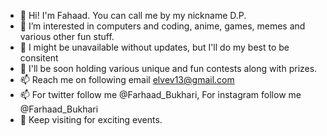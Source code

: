- 👋 Hi! I'm Fahaad. You can call me by my nickname D.P.
- 👀 I’m interested in computers and coding, anime, games, memes and various other fun stuff.
- 🌱 I might be unavailable without updates, but I'll do my best to be consitent
- 💞️ I'll be soon holding various unique and fun contests along with prizes.
- 📫 Reach me on following email elvev13@gmail.com
- 📫 For twitter follow me @Farhaad_Bukhari, For instagram follow me @Farhaad_Bukhari
- 👀 Keep visiting for exciting events.

<!---
doctorpsycho/doctorpsycho is a ✨ special ✨ repository because its `README.md` (this file) appears on your GitHub profile.
You can click the Preview link to take a look at your changes.
--->
